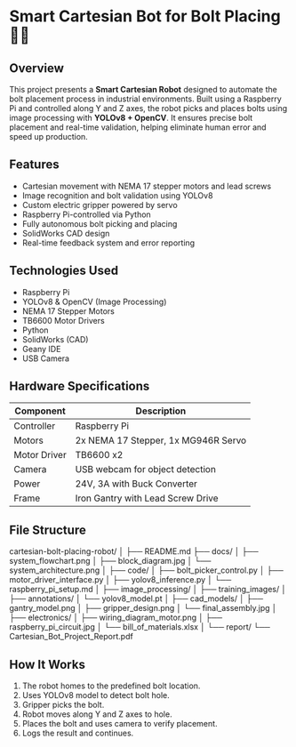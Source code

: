 # Smart Cartesian Bot for Bolt Placing 🤖🔩

## Overview
This project presents a **Smart Cartesian Robot** designed to automate the bolt placement process in industrial environments. Built using a Raspberry Pi and controlled along Y and Z axes, the robot picks and places bolts using image processing with **YOLOv8 + OpenCV**. It ensures precise bolt placement and real-time validation, helping eliminate human error and speed up production.

## Features
- Cartesian movement with NEMA 17 stepper motors and lead screws
- Image recognition and bolt validation using YOLOv8
- Custom electric gripper powered by servo
- Raspberry Pi-controlled via Python
- Fully autonomous bolt picking and placing
- SolidWorks CAD design
- Real-time feedback system and error reporting

## Technologies Used
- Raspberry Pi
- YOLOv8 & OpenCV (Image Processing)
- NEMA 17 Stepper Motors
- TB6600 Motor Drivers
- Python
- SolidWorks (CAD)
- Geany IDE
- USB Camera

## Hardware Specifications
| Component           | Description                          |
|---------------------|--------------------------------------|
| Controller          | Raspberry Pi                         |
| Motors              | 2x NEMA 17 Stepper, 1x MG946R Servo  |
| Motor Driver        | TB6600 x2                            |
| Camera              | USB webcam for object detection      |
| Power               | 24V, 3A with Buck Converter           |
| Frame               | Iron Gantry with Lead Screw Drive    |

## File Structure
cartesian-bolt-placing-robot/
│
├── README.md
├── docs/
│   ├── system_flowchart.png
│   ├── block_diagram.jpg
│   └── system_architecture.png
│
├── code/
│   ├── bolt_picker_control.py
│   ├── motor_driver_interface.py
│   ├── yolov8_inference.py
│   └── raspberry_pi_setup.md
│
├── image_processing/
│   ├── training_images/
│   ├── annotations/
│   └── yolov8_model.pt
│
├── cad_models/
│   ├── gantry_model.png
│   ├── gripper_design.png
│   └── final_assembly.jpg
│
├── electronics/
│   ├── wiring_diagram_motor.png
│   ├── raspberry_pi_circuit.jpg
│   └── bill_of_materials.xlsx
│
└── report/
    └── Cartesian_Bot_Project_Report.pdf


## How It Works
1. The robot homes to the predefined bolt location.
2. Uses YOLOv8 model to detect bolt hole.
3. Gripper picks the bolt.
4. Robot moves along Y and Z axes to hole.
5. Places the bolt and uses camera to verify placement.
6. Logs the result and continues.
